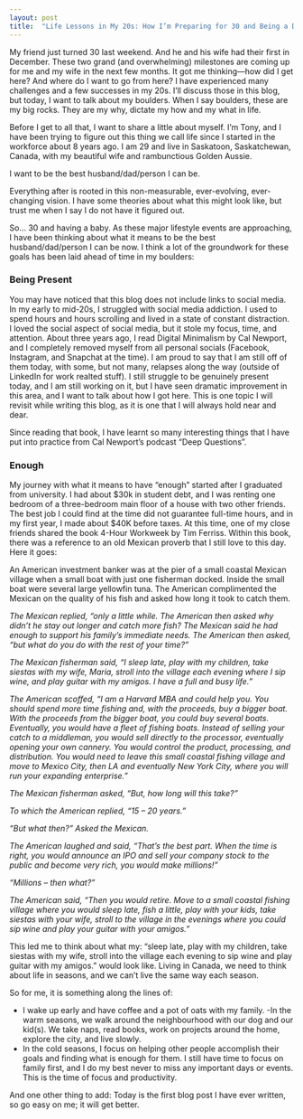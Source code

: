 ```yaml
---
layout: post
title:  "Life Lessons in My 20s: How I’m Preparing for 30 and Being a Dad"
---
```

My friend just turned 30 last weekend. And he and his wife had their first in December. These two grand (and overwhelming) milestones are coming up for me and my wife in the next few months. It got me thinking—how did I get here? And where do I want to go from here? I have experienced many challenges and a few successes in my 20s. I’ll discuss those in this blog, but today, I want to talk about my boulders. When I say boulders, these are my big rocks. They are my why, dictate my how and my what in life.

Before I get to all that, I want to share a little about myself. I’m Tony, and I have been trying to figure out this thing we call life since I started in the workforce about 8 years ago. I am 29 and live in Saskatoon, Saskatchewan, Canada, with my beautiful wife and rambunctious Golden Aussie.

I want to be the best husband/dad/person I can be.

Everything after is rooted in this non-measurable, ever-evolving, ever-changing vision. I have some theories about what this might look like, but trust me when I say I do not have it figured out.

So… 30 and having a baby. As these major lifestyle events are approaching, I have been thinking about what it means to be the best husband/dad/person I can be now. I think a lot of the groundwork for these goals has been laid ahead of time in my boulders:

### Being Present ### 
You may have noticed that this blog does not include links to social media. In my early to mid-20s, I struggled with social media addiction. I used to spend hours and hours scrolling and lived in a state of constant distraction. I loved the social aspect of social media, but it stole my focus, time, and attention. About three years ago, I read Digital Minimalism by Cal Newport, and I completely removed myself from all personal socials (Facebook, Instagram, and Snapchat at the time). I am proud to say that I am still off of them today, with some, but not many, relapses along the way (outside of LinkedIn for work realted stuff). I still struggle to be genuinely present today, and I am still working on it, but I have seen dramatic improvement in this area, and I want to talk about how I got here. This is one topic I will revisit while writing this blog, as it is one that I will always hold near and dear.

Since reading that book, I have learnt so many interesting things that I have put into practice from Cal Newport’s podcast “Deep Questions”.

### Enough ###  
My journey with what it means to have “enough” started after I graduated from university. I had about $30k in student debt, and I was renting one bedroom of a three-bedroom main floor of a house with two other friends. The best job I could find at the time did not guarantee full-time hours, and in my first year, I made about $40K before taxes. At this time, one of my close friends shared the book 4-Hour Workweek by Tim Ferriss. Within this book, there was a reference to an old Mexican proverb that I still love to this day. Here it goes:

An American investment banker was at the pier of a small coastal Mexican village when a small boat with just one fisherman docked. Inside the small boat were several large yellowfin tuna. The American complimented the Mexican on the quality of his fish and asked how long it took to catch them.

*The Mexican replied, “only a little while. The American then asked why didn’t he stay out longer and catch more fish? The Mexican said he had enough to support his family’s immediate needs. The American then asked, “but what do you do with the rest of your time?”*

*The Mexican fisherman said, “I sleep late, play with my children, take siestas with my wife, Maria, stroll into the village each evening where I sip wine, and play guitar with my amigos. I have a full and busy life.”*

*The American scoffed, “I am a Harvard MBA and could help you. You should spend more time fishing and, with the proceeds, buy a bigger boat. With the proceeds from the bigger boat, you could buy several boats. Eventually, you would have a fleet of fishing boats. Instead of selling your catch to a middleman, you would sell directly to the processor, eventually opening your own cannery. You would control the product, processing, and distribution. You would need to leave this small coastal fishing village and move to Mexico City, then LA and eventually New York City, where you will run your expanding enterprise.”*

*The Mexican fisherman asked, “But, how long will this take?”*

*To which the American replied, “15 – 20 years.”*

*“But what then?” Asked the Mexican.*

*The American laughed and said, “That’s the best part. When the time is right, you would announce an IPO and sell your company stock to the public and become very rich, you would make millions\!”*

*“Millions – then what?”*

*The American said, “Then you would retire. Move to a small coastal fishing village where you would sleep late, fish a little, play with your kids, take siestas with your wife, stroll to the village in the evenings where you could sip wine and play your guitar with your amigos.”*

This led me to think about what my: “sleep late, play with my children, take siestas with my wife, stroll into the village each evening to sip wine and play guitar with my amigos.” would look like. Living in Canada, we need to think about life in seasons, and we can’t live the same way each season.

So for me, it is something along the lines of:

* I wake up early and have coffee and a pot of oats with my family. \-In the warm seasons, we walk around the neighbourhood with our dog and our kid(s). We take naps, read books, work on projects around the home, explore the city, and live slowly.   
* In the cold seasons, I focus on helping other people accomplish their goals and finding what is enough for them. I still have time to focus on family first, and I do my best never to miss any important days or events. This is the time of focus and productivity.

And one other thing to add: Today is the first blog post I have ever written, so go easy on me; it will get better.
